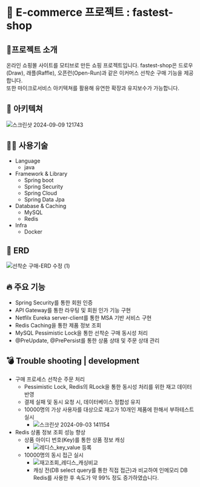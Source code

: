 # 🛒 E-commerce 프로젝트 : fastest-shop
## 📌프로젝트 소개 
온라인 쇼핑몰 사이트를 모티브로 만든 쇼핑 프로젝트입니다. 
fastest-shop은 드로우(Draw), 래플(Raffle), 오픈런(Open-Run)과 같은 이커머스 선착순 구매 기능을 제공합니다.  
또한 마이크로서비스 아키텍쳐를 활용해 유연한 확장과 유지보수가 가능합니다.
## 🚧 아키텍쳐
![스크린샷 2024-09-09 121743](https://github.com/user-attachments/assets/f71f320a-fb99-4ea8-a828-65f56c4be67f)
## 🧑‍💻 사용기술
- Language
  + java
- Framework & Library
  + Spring boot
  + Spring Security
  + Spring Cloud
  + Spring Data Jpa
- Database & Caching
  + MySQL
  + Redis
- Infra
  + Docker
## 📁 ERD
![선착순 구매-ERD 수정 (1)](https://github.com/user-attachments/assets/2148d763-5aef-4e52-8ac9-5c53d4ed2110)
## 🔥 주요 기능
- Spring Security를 통한 회원 인증
- API Gateway를 통한 라우팅 및 회원 인가 기능 구현
- Netfilx Eureka server-client를 통한 MSA 기반 서비스 구현
- Redis Caching을 통한 제품 정보 조회
- MySQL Pessimistic Lock을 통한 선착순 구매 동시성 처리
- @PreUpdate, @PrePersist를 통한 상품 상태 및 주문 상태 관리
## 💣 Trouble shooting | development
- 구매 프로세스 선착순 주문 처리
    + Pessimistic Lock, Redis의 RLock을 통한 동시성 처리를 위한 재고 데이터 반영
    + 결제 실패 및 동시 요청 시, 데이터베이스 정합성 유지
    + 10000명의 가상 사용자를 대상으로 재고가 10개인 제품에 한해서 부하테스트 실시
      * ![스크린샷 2024-09-03 141154](https://github.com/user-attachments/assets/650a55ee-f867-442a-8a13-c9adc4d37aaa)
- Redis 상품 정보 조회 성능 향상
  + 상품 아이디 번호(Key)를 통한 상품 정보 캐싱
    * ![레디스_key_value 등록](https://github.com/user-attachments/assets/d5a2bfd6-eef5-4f05-980f-b85024d04cc8)
  + 10000명의 동시 접근 실시
    * ![재고조회_레디스_캐싱비교](https://github.com/user-attachments/assets/40da41b3-71a1-4d9a-9db9-f44a326af4e2)
    *  캐싱 전(DB select query를 통한 직접 접근)과 비교하여 인메모리 DB Redis를 사용한 후 속도가 약 99% 정도 증가하였습니다.  

